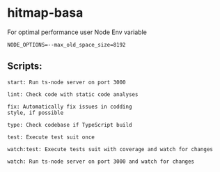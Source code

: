 # hitmap-basa

For optimal performance user Node Env variable

```
NODE_OPTIONS=--max_old_space_size=8192
```

## Scripts:

    start: Run ts-node server on port 3000

    lint: Check code with static code analyses

    fix: Automatically fix issues in codding 
    style, if possible

    type: Check codebase if TypeScript build

    test: Execute test suit once

    watch:test: Execute tests suit with coverage and watch for changes

    watch: Run ts-node server on port 3000 and watch for changes
